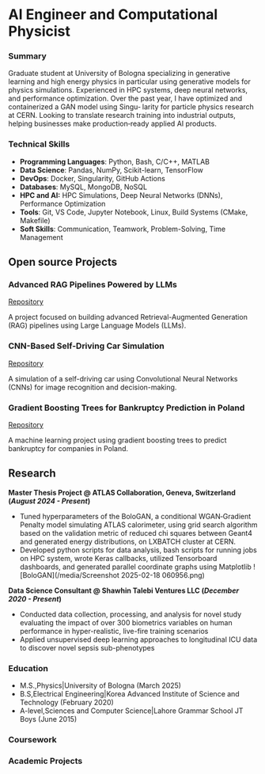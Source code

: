 # AI Engineer and Computational Physicist

### Summary
Graduate student at University of Bologna specializing in generative learning and high energy physics in
particular using generative models for physics simulations. Experienced in HPC systems, deep neural networks,
and performance optimization. Over the past year, I have optimized and containerized a GAN model using Singu‑
larity for particle physics research at CERN. Looking to translate research training into industrial outputs, helping
businesses make production‑ready applied AI products.

### Technical Skills
- **Programming Languages**: Python, Bash, C/C++, MATLAB
- **Data Science**: Pandas, NumPy, Scikit-learn, TensorFlow
- **DevOps**: Docker, Singularity, GitHub Actions
- **Databases**: MySQL, MongoDB, NoSQL
- **HPC and AI:** HPC Simulations, Deep Neural Networks (DNNs), Performance Optimization
- **Tools**: Git, VS Code, Jupyter Notebook, Linux, Build Systems (CMake, Makefile)
- **Soft Skills**: Communication, Teamwork, Problem-Solving, Time Management

## Open source Projects
### Advanced RAG Pipelines Powered by LLMs
[Repository](https://github.com/wisabd/AdvancedRagLLM)

A project focused on building advanced Retrieval-Augmented Generation (RAG) pipelines using Large Language Models (LLMs).



### CNN-Based Self-Driving Car Simulation
[Repository](https://github.com/wisabd/SelfDrivingCarSim)

 A simulation of a self-driving car using Convolutional Neural Networks (CNNs) for image recognition and decision-making.
 
### Gradient Boosting Trees for Bankruptcy Prediction in Poland
 [Repository](https://github.com/wisabd/BankruptcyPoland)
 
 A machine learning project using gradient boosting trees to predict bankruptcy for companies in Poland.

## Research
**Master Thesis Project @ ATLAS Collaboration,  Geneva, Switzerland (_August 2024 - Present_)**

- Tuned hyperparameters of the BoloGAN, a conditional WGAN‑Gradient Penalty model simulating ATLAS calorimeter, using grid search algorithm based on the validation metric of reduced chi squares between Geant4 and generated energy distributions, on LXBATCH cluster at CERN.
- Developed python scripts for data analysis, bash scripts for running jobs on HPC system, wrote Keras callbacks, utilized Tensorboard dashboards, and generated parallel coordinate graphs using Matplotlib
![BoloGAN](/media/Screenshot 2025-02-18 060956.png)

**Data Science Consultant @ Shawhin Talebi Ventures LLC (_December 2020 - Present_)**
- Conducted data collection, processing, and analysis for novel study evaluating the impact of over 300 biometrics variables on human performance in hyper-realistic, live-fire training scenarios
- Applied unsupervised deep learning approaches to longitudinal ICU data to discover novel sepsis sub-phenotypes



### Education
- M.S.,Physics|University of Bologna (March 2025)
- B.S,Electrical Engineering|Korea Advanced Institute of Science and Technology (February 2020)
- A-level,Sciences and Computer Science|Lahore Grammar School JT Boys (June 2015)

### Coursework


### Academic Projects

